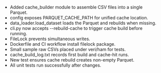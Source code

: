 - Added cache_builder module to assemble CSV files into a single Parquet.
- config exposes PARQUET_CACHE_PATH for unified cache location.
- data_loader.load_dataset loads the Parquet and rebuilds when missing.
- cli.py now accepts --rebuild-cache to trigger cache build before running.
- FileLock prevents simultaneous writes.
- Dockerfile and CI workflow install filelock package.
- Small sample raw CSVs placed under veri/ham for tests.
- cache_build_log.txt records first build and cache-hit runs.
- New test ensures cache rebuild creates non-empty Parquet.
- All unit tests run successfully after changes.
